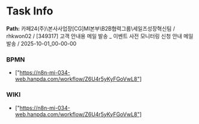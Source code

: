 # Task Info

**Path:** 카페24(주)\본사사업장\[CG]MI본부\B2B협력그룹\세일즈성장혁신팀 / rhkwon02 / [349317] 고객 안내용 메일 발송 _ 이벤트 사전 모니터링 신청 안내 메일 발송 / 2025-10-01_00-00-00

### BPMN
- ["https://n8n-mi-034-web.hanpda.com/workflow/Z6U4r5yKyFGoVwL8"]

### WIKI
- ["https://n8n-mi-034-web.hanpda.com/workflow/Z6U4r5yKyFGoVwL8"]

